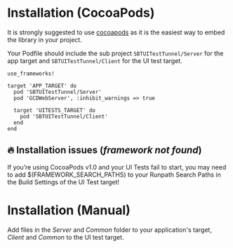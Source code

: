 # Installation (CocoaPods)

It is strongly suggested to use [cocoapods](https://cocoapods.org) as it is the easiest way to embed the library in your project.

Your Podfile should include the sub project `SBTUITestTunnel/Server` for the app target and `SBTUITestTunnel/Client` for the UI test target.

    use_frameworks!

    target 'APP_TARGET' do
      pod 'SBTUITestTunnel/Server'
      pod 'GCDWebServer', :inhibit_warnings => true
      
      target 'UITESTS_TARGET' do
        pod 'SBTUITestTunnel/Client'
      end
    end


## 🔥 Installation issues (_framework not found_)

If you’re using CocoaPods v1.0 and your UI Tests fail to start, you may need to add $(FRAMEWORK_SEARCH_PATHS) to your Runpath Search Paths in the Build Settings of the UI Test target!

# Installation (Manual)

Add files in the *Server* and *Common* folder to your application's target, *Client* and *Common* to the UI test target.
